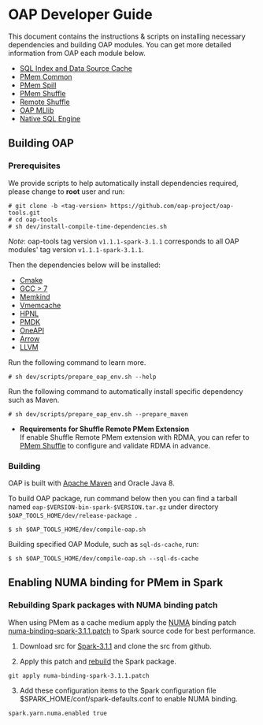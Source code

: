 # OAP Developer Guide

This document contains the instructions & scripts on installing necessary dependencies and building OAP modules. 
You can get more detailed information from OAP each module below.

* [SQL Index and Data Source Cache](https://github.com/oap-project/sql-ds-cache/blob/v1.1.1-spark-3.1.1/docs/Developer-Guide.md)
* [PMem Common](https://github.com/oap-project/pmem-common/tree/v1.1.1-spark-3.1.1)
* [PMem Spill](https://github.com/oap-project/pmem-spill/tree/v1.1.1-spark-3.1.1)
* [PMem Shuffle](https://github.com/oap-project/pmem-shuffle/tree/v1.1.1-spark-3.1.1#5-install-dependencies-for-pmem-shuffle)
* [Remote Shuffle](https://github.com/oap-project/remote-shuffle/tree/v1.1.1-spark-3.1.1)
* [OAP MLlib](https://github.com/oap-project/oap-mllib/tree/v1.1.1-spark-3.1.1)
* [Native SQL Engine](https://github.com/oap-project/native-sql-engine/tree/v1.1.1-spark-3.1.1)

## Building OAP

### Prerequisites

We provide scripts to help automatically install dependencies required, please change to **root** user and run:

```
# git clone -b <tag-version> https://github.com/oap-project/oap-tools.git
# cd oap-tools
# sh dev/install-compile-time-dependencies.sh
```
*Note*: oap-tools tag version `v1.1.1-spark-3.1.1` corresponds to  all OAP modules' tag version `v1.1.1-spark-3.1.1`.

Then the dependencies below will be installed:

* [Cmake](https://cmake.org/install/)
* [GCC > 7](https://gcc.gnu.org/wiki/InstallingGCC)
* [Memkind](https://github.com/memkind/memkind/tree/v1.10.1)
* [Vmemcache](https://github.com/pmem/vmemcache)
* [HPNL](https://github.com/Intel-bigdata/HPNL)
* [PMDK](https://github.com/pmem/pmdk)  
* [OneAPI](https://software.intel.com/content/www/us/en/develop/tools/oneapi.html)
* [Arrow](https://github.com/oap-project/arrow/tree/arrow-4.0.0-oap-1.1.1)
* [LLVM](https://llvm.org/) 

Run the following command to learn more.

```
# sh dev/scripts/prepare_oap_env.sh --help
```

Run the following command to automatically install specific dependency such as Maven.

```
# sh dev/scripts/prepare_oap_env.sh --prepare_maven
```

- **Requirements for Shuffle Remote PMem Extension**  
If enable Shuffle Remote PMem extension with RDMA, you can refer to [PMem Shuffle](https://github.com/oap-project/pmem-shuffle) to configure and validate RDMA in advance.

### Building

OAP is built with [Apache Maven](http://maven.apache.org/) and Oracle Java 8.

To build OAP package, run command below then you can find a tarball named `oap-$VERSION-bin-spark-$VERSION.tar.gz` under directory `$OAP_TOOLS_HOME/dev/release-package `.
```
$ sh $OAP_TOOLS_HOME/dev/compile-oap.sh
```

Building specified OAP Module, such as `sql-ds-cache`, run:
```
$ sh $OAP_TOOLS_HOME/dev/compile-oap.sh --sql-ds-cache
```

## Enabling NUMA binding for PMem in Spark

### Rebuilding Spark packages with NUMA binding patch 

When using PMem as a cache medium apply the [NUMA](https://www.kernel.org/doc/html/v4.18/vm/numa.html) binding patch [numa-binding-spark-3.1.1.patch](./numa-binding-spark-3.1.1.patch) to Spark source code for best performance.

1. Download src for [Spark-3.1.1](https://archive.apache.org/dist/spark/spark-3.1.1/spark-3.1.1.tgz) and clone the src from github.

2. Apply this patch and [rebuild](https://spark.apache.org/docs/latest/building-spark.html) the Spark package.

```
git apply numa-binding-spark-3.1.1.patch
```

3. Add these configuration items to the Spark configuration file $SPARK_HOME/conf/spark-defaults.conf to enable NUMA binding.

```
spark.yarn.numa.enabled true 
```
